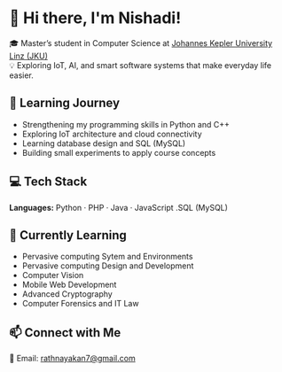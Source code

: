# 👋 Hi there, I'm Nishadi!

🎓 Master’s student in Computer Science at [Johannes Kepler University Linz (JKU)](https://www.jku.at/)  
💡 Exploring IoT, AI, and smart software systems that make everyday life easier.

## 🚀 Learning Journey
- Strengthening my programming skills in Python and C++
- Exploring IoT architecture and cloud connectivity
- Learning database design and SQL (MySQL)
- Building small experiments to apply course concepts

## 💻 Tech Stack
**Languages:** Python · PHP · Java · JavaScript .SQL (MySQL)


## 🌱 Currently Learning
- Pervasive computing Sytem and Environments
- Pervasive computing Design and Development
- Computer Vision
- Mobile Web Development
- Advanced Cryptography
- Computer Forensics and IT Law


## 📫 Connect with Me
📧 Email: rathnayakan7@gmail.com

